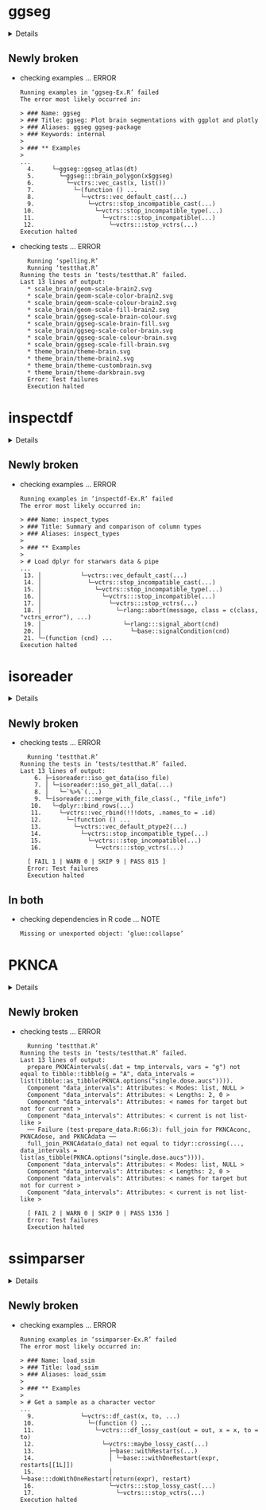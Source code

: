 # ggseg

<details>

* Version: 1.6.4
* GitHub: https://github.com/ggseg/ggseg
* Source code: https://github.com/cran/ggseg
* Date/Publication: 2021-09-03 12:20:09 UTC
* Number of recursive dependencies: 125

Run `cloud_details(, "ggseg")` for more info

</details>

## Newly broken

*   checking examples ... ERROR
    ```
    Running examples in ‘ggseg-Ex.R’ failed
    The error most likely occurred in:
    
    > ### Name: ggseg
    > ### Title: ggseg: Plot brain segmentations with ggplot and plotly
    > ### Aliases: ggseg ggseg-package
    > ### Keywords: internal
    > 
    > ### ** Examples
    > 
    ...
      4.     └─ggseg::ggseg_atlas(dt)
      5.       └─ggseg:::brain_polygon(x$ggseg)
      6.         └─vctrs::vec_cast(x, list())
      7.           └─(function () ...
      8.             └─vctrs::vec_default_cast(...)
      9.               └─vctrs::stop_incompatible_cast(...)
     10.                 └─vctrs::stop_incompatible_type(...)
     11.                   └─vctrs:::stop_incompatible(...)
     12.                     └─vctrs:::stop_vctrs(...)
    Execution halted
    ```

*   checking tests ... ERROR
    ```
      Running ‘spelling.R’
      Running ‘testthat.R’
    Running the tests in ‘tests/testthat.R’ failed.
    Last 13 lines of output:
      * scale_brain/geom-scale-brain2.svg
      * scale_brain/geom-scale-color-brain2.svg
      * scale_brain/geom-scale-colour-brain2.svg
      * scale_brain/geom-scale-fill-brain2.svg
      * scale_brain/ggseg-scale-brain-colour.svg
      * scale_brain/ggseg-scale-brain-fill.svg
      * scale_brain/ggseg-scale-color-brain.svg
      * scale_brain/ggseg-scale-colour-brain.svg
      * scale_brain/ggseg-scale-fill-brain.svg
      * theme_brain/theme-brain.svg
      * theme_brain/theme-brain2.svg
      * theme_brain/theme-custombrain.svg
      * theme_brain/theme-darkbrain.svg
      Error: Test failures
      Execution halted
    ```

# inspectdf

<details>

* Version: 0.0.11
* GitHub: https://github.com/alastairrushworth/inspectdf
* Source code: https://github.com/cran/inspectdf
* Date/Publication: 2021-04-02 12:00:02 UTC
* Number of recursive dependencies: 59

Run `cloud_details(, "inspectdf")` for more info

</details>

## Newly broken

*   checking examples ... ERROR
    ```
    Running examples in ‘inspectdf-Ex.R’ failed
    The error most likely occurred in:
    
    > ### Name: inspect_types
    > ### Title: Summary and comparison of column types
    > ### Aliases: inspect_types
    > 
    > ### ** Examples
    > 
    > # Load dplyr for starwars data & pipe
    ...
     13. │           └─vctrs::vec_default_cast(...)
     14. │             └─vctrs::stop_incompatible_cast(...)
     15. │               └─vctrs::stop_incompatible_type(...)
     16. │                 └─vctrs:::stop_incompatible(...)
     17. │                   └─vctrs:::stop_vctrs(...)
     18. │                     └─rlang::abort(message, class = c(class, "vctrs_error"), ...)
     19. │                       └─rlang:::signal_abort(cnd)
     20. │                         └─base::signalCondition(cnd)
     21. └─(function (cnd) ...
    Execution halted
    ```

# isoreader

<details>

* Version: 1.3.1
* GitHub: https://github.com/isoverse/isoreader
* Source code: https://github.com/cran/isoreader
* Date/Publication: 2021-10-15 20:20:02 UTC
* Number of recursive dependencies: 110

Run `cloud_details(, "isoreader")` for more info

</details>

## Newly broken

*   checking tests ... ERROR
    ```
      Running ‘testthat.R’
    Running the tests in ‘tests/testthat.R’ failed.
    Last 13 lines of output:
        6. ├─isoreader::iso_get_data(iso_file)
        7. │ └─isoreader::iso_get_all_data(...)
        8. │   └─`%>%`(...)
        9. └─isoreader:::merge_with_file_class(., "file_info")
       10.   └─dplyr::bind_rows(...)
       11.     └─vctrs::vec_rbind(!!!dots, .names_to = .id)
       12.       └─(function () ...
       13.         └─vctrs::vec_default_ptype2(...)
       14.           └─vctrs::stop_incompatible_type(...)
       15.             └─vctrs:::stop_incompatible(...)
       16.               └─vctrs:::stop_vctrs(...)
      
      [ FAIL 1 | WARN 0 | SKIP 9 | PASS 815 ]
      Error: Test failures
      Execution halted
    ```

## In both

*   checking dependencies in R code ... NOTE
    ```
    Missing or unexported object: ‘glue::collapse’
    ```

# PKNCA

<details>

* Version: 0.9.5
* GitHub: https://github.com/billdenney/pknca
* Source code: https://github.com/cran/PKNCA
* Date/Publication: 2021-10-29 19:50:02 UTC
* Number of recursive dependencies: 74

Run `cloud_details(, "PKNCA")` for more info

</details>

## Newly broken

*   checking tests ... ERROR
    ```
      Running ‘testthat.R’
    Running the tests in ‘tests/testthat.R’ failed.
    Last 13 lines of output:
      prepare_PKNCAintervals(.dat = tmp_intervals, vars = "g") not equal to tibble::tibble(g = "A", data_intervals = list(tibble::as_tibble(PKNCA.options("single.dose.aucs")))).
      Component "data_intervals": Attributes: < Modes: list, NULL >
      Component "data_intervals": Attributes: < Lengths: 2, 0 >
      Component "data_intervals": Attributes: < names for target but not for current >
      Component "data_intervals": Attributes: < current is not list-like >
      ── Failure (test-prepare_data.R:66:3): full_join for PKNCAconc, PKNCAdose, and PKNCAdata ──
      full_join_PKNCAdata(o_data) not equal to tidyr::crossing(..., data_intervals = list(as_tibble(PKNCA.options("single.dose.aucs")))).
      Component "data_intervals": Attributes: < Modes: list, NULL >
      Component "data_intervals": Attributes: < Lengths: 2, 0 >
      Component "data_intervals": Attributes: < names for target but not for current >
      Component "data_intervals": Attributes: < current is not list-like >
      
      [ FAIL 2 | WARN 0 | SKIP 0 | PASS 1336 ]
      Error: Test failures
      Execution halted
    ```

# ssimparser

<details>

* Version: 0.1.0
* GitHub: NA
* Source code: https://github.com/cran/ssimparser
* Date/Publication: 2021-05-11 09:10:02 UTC
* Number of recursive dependencies: 23

Run `cloud_details(, "ssimparser")` for more info

</details>

## Newly broken

*   checking examples ... ERROR
    ```
    Running examples in ‘ssimparser-Ex.R’ failed
    The error most likely occurred in:
    
    > ### Name: load_ssim
    > ### Title: load_ssim
    > ### Aliases: load_ssim
    > 
    > ### ** Examples
    > 
    > # Get a sample as a character vector
    ...
      9.             └─vctrs::df_cast(x, to, ...)
     10.               └─(function () ...
     11.                 └─vctrs:::df_lossy_cast(out = out, x = x, to = to)
     12.                   └─vctrs::maybe_lossy_cast(...)
     13.                     ├─base::withRestarts(...)
     14.                     │ └─base:::withOneRestart(expr, restarts[[1L]])
     15.                     │   └─base:::doWithOneRestart(return(expr), restart)
     16.                     └─vctrs:::stop_lossy_cast(...)
     17.                       └─vctrs:::stop_vctrs(...)
    Execution halted
    ```

